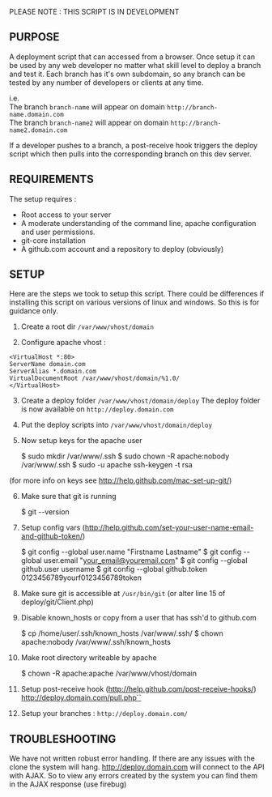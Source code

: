 PLEASE NOTE : THIS SCRIPT IS IN DEVELOPMENT


PURPOSE
-----------------------------------------
A deployment script that can accessed from a browser. Once setup it can be used by any web developer no matter what skill level to deploy a branch and test it. Each branch has it's own subdomain, so any branch can be tested by any number of developers or clients at any time.

i.e.  
The branch `branch-name` will appear on domain `http://branch-name.domain.com`  
The branch `branch-name2` will appear on domain `http://branch-name2.domain.com`

If a developer pushes to a branch, a post-receive hook triggers the deploy script which then pulls into the corresponding branch on this dev server.


REQUIREMENTS
-----------------------------------------
The setup requires :

+ Root access to your server
+ A moderate understanding of the command line, apache configuration and user permissions.
+ git-core installation
+ A github.com account and a repository to deploy (obviously)


SETUP
-----------------------------------------
Here are the steps we took to setup this script. There could be differences if installing this script on various versions of linux and windows. So this is for guidance only.

1. Create a root dir `/var/www/vhost/domain`

2. Configure apache vhost :


`<VirtualHost *:80>`  
`ServerName domain.com`  
`ServerAlias *.domain.com`  
`VirtualDocumentRoot /var/www/vhost/domain/%1.0/`  
`</VirtualHost>`


3. Create a deploy folder `/var/www/vhost/domain/deploy`
The deploy folder is now available on `http://deploy.domain.com`

4. Put the deploy scripts into `/var/www/vhost/domain/deploy`

5. Now setup keys for the apache user 

    $ sudo mkdir /var/www/.ssh
    $ sudo chown -R apache:nobody /var/www/.ssh
    $ sudo -u apache ssh-keygen -t rsa

(for more info on keys see http://help.github.com/mac-set-up-git/)

6. Make sure that git is running

    $ git --version

7. Setup config vars (http://help.github.com/set-your-user-name-email-and-github-token/)

    $ git config --global user.name "Firstname Lastname"
    $ git config --global user.email "your_email@youremail.com"
    $ git config --global github.user username
    $ git config --global github.token 0123456789yourf0123456789token

8. Make sure git is accessible at `/usr/bin/git` (or alter line 15 of deploy/git/Client.php)

9. Disable known_hosts or copy from a user that has ssh'd to github.com

    $ cp /home/user/.ssh/known_hosts /var/www/.ssh/
    $ chown apache:nobody /var/www/.ssh/known_hosts

10. Make root directory writeable by apache

    $ chown -R apache:apache /var/www/vhost/domain

11. Setup post-receive hook (http://help.github.com/post-receive-hooks/)
http://deploy.domain.com/pull.php``

12. Setup your branches : `http://deploy.domain.com/`


TROUBLESHOOTING
-----------------------------------------
We have not written robust error handling. If there are any issues with the clone the system will hang. http://deploy.domain.com will connect to the API with AJAX. So to view any errors created by the system you can find them in the AJAX response (use firebug)


